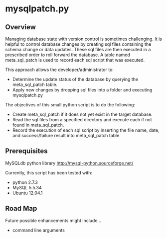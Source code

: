 # mysqlpatch.py

## Overview

Managing database state with version control is sometimes challenging. It is helpful to control database changes by creating sql files containing the schema change or data updates.  These sql files are then executed in a prescribed order to roll forward the database.  A table named meta_sql_patch is used to record each sql script that was executed.

This approach allows the developer/administrator to:
- Determine the update status of the database by querying the meta_sql_patch table.
- Apply new changes by dropping sql files into a folder and executing mysqlpatch.py

The objectives of this small python script is to do the following:
- Create meta_sql_patch if it does not yet exist in the target database.
- Read the sql files from a specified directory and execute each if not found in meta_sql_patch.
- Record the execution of each sql script by inserting the file name, date, and success/failure result into meta_sql_patch table.

## Prerequisites

MySQLdb python library
http://mysql-python.sourceforge.net/

Currently, this script has been tested with:
- python 2.7.3
- MySQL 5.5.34
- Ubuntu 12.04.1

## Road Map

Future possible enhancements might include...
- command line arguments


